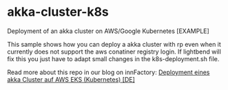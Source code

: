 # akka-cluster-k8s
Deployment of an akka cluster on AWS/Google Kubernetes [EXAMPLE]

This sample shows how you can deploy a akka cluster with rp even when it currently does not support the aws conatiner registry login.
If lightbend will fix this you just have to adapt small changes in the k8s-deployment.sh file.


Read more about this repo in our blog on innFactory: [Deployment eines akka Cluster auf AWS EKS (Kubernetes) [DE]](https://innfactory.de/softwareentwicklung/cloud-computing/deployment-eines-akka-cluster-auf-aws-eks-kubernetes/)